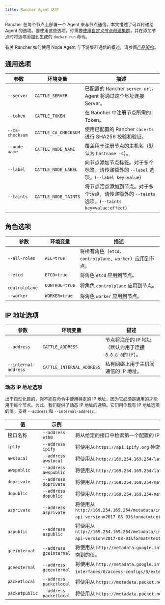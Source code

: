 ```yaml
---
title: Rancher Agent 选项
---
```


Rancher 在每个节点上部署一个 Agent 来与节点通信。本文描述了可以传递给 Agent 的选项。要使用这些选项，你需要[使用自定义节点创建集群](./use-existing-nodes.md)，并在添加节点时将选项添加到生成的 `docker run` 命令。

有关 Rancher 如何使用 Node Agent 与下游集群通信的概述，请参阅[产品架构](../../../rancher-manager-architecture/communicating-with-downstream-user-clusters.md#3-node-agents)。

## 通用选项

| 参数 | 环境变量 | 描述 |
| ---------- | -------------------- | ----------- |
| `--server` | `CATTLE_SERVER` | 已配置的 Rancher `server-url`，Agent 将通过这个地址连接 Server。 |
| `--token` | `CATTLE_TOKEN` | 在 Rancher 中注册节点所需的 Token。 |
| `--ca-checksum` | `CATTLE_CA_CHECKSUM` | 使用已配置的 Rancher `cacerts` 进行 SHA256 校验和验证。 |
| `--node-name` | `CATTLE_NODE_NAME` | 覆盖用于注册节点的主机名（默认为 `hostname -s`）。 |
| `--label` | `CATTLE_NODE_LABEL` | 向节点添加节点标签。对于多个标签，请传递额外的 `--label` 选项。(`--label key=value`) |
| `--taints` | `CATTLE_NODE_TAINTS` | 将节点污点添加到节点。对于多个污点，请传递额外的 `--taints` 选项。(`--taints key=value:effect`) |

## 角色选项

| 参数 | 环境变量 | 描述 |
| ---------- | -------------------- | ----------- |
| `--all-roles` | `ALL=true` | 将所有角色（`etcd`、`controlplane`、`worker`）应用到节点。 |
| `--etcd` | `ETCD=true` | 将角色 `etcd` 应用到节点。 |
| `--controlplane` | `CONTROL=true` | 将角色 `controlplane` 应用到节点。 |
| `--worker` | `WORKER=true` | 将角色 `worker` 应用到节点。 |

## IP 地址选项

| 参数 | 环境变量 | 描述 |
| ---------- | -------------------- | ----------- |
| `--address` | `CATTLE_ADDRESS` | 节点将注册的 IP 地址（默认为用于连接 `8.8.8.8`的 IP）。 |
| `--internal-address` | `CATTLE_INTERNAL_ADDRESS` | 私有网络上用于主机间通信的 IP 地址。 |

### 动态 IP 地址选项

出于自动化目的，你不能在命令中使用特定的 IP 地址，因为它必须是通用的才能用于每个节点。为此，我们提供了动态 IP 地址的选项。它们用作现有 IP 地址选项的值。支持 `--address` 和 `--internal-address`。

| 值 | 示例 | 描述 |
| ---------- | -------------------- | ----------- |
| 接口名称 | `--address eth0` | 将从给定的接口中检索第一个配置的 IP 地址。 |
| `ipify` | `--address ipify` | 将使用从 `https://api.ipify.org` 检索到的值。 |
| `awslocal` | `--address awslocal` | 将使用从 `http://169.254.169.254/latest/meta-data/local-ipv4` 检索到的值。 |
| `awspublic` | `--address awspublic` | 将使用从 `http://169.254.169.254/latest/meta-data/public-ipv4` 检索到的值。 |
| `doprivate` | `--address doprivate` | 将使用从 `http://169.254.169.254/metadata/v1/interfaces/private/0/ipv4/address` 检索到的值。 |
| `dopublic` | `--address dopublic` | 将使用从 `http://169.254.169.254/metadata/v1/interfaces/public/0/ipv4/address` 检索到的值。 |
| `azprivate` | `--address azprivate` | 将使用从 `http://169.254.169.254/metadata/instance/network/interface/0/ipv4/ipAddress/0/privateIpAddress?api-version=2017-08-01&format=text` 检索到的值。 |
| `azpublic` | `--address azpublic` | 将使用从 `http://169.254.169.254/metadata/instance/network/interface/0/ipv4/ipAddress/0/publicIpAddress?api-version=2017-08-01&format=text` 检索到的值。 |
| `gceinternal` | `--address gceinternal` | 将使用从 `http://metadata.google.internal/computeMetadata/v1/instance/network-interfaces/0/ip` 检索到的值。 |
| `gceexternal` | `--address gceexternal` | 将使用从 `http://metadata.google.internal/computeMetadata/v1/instance/network-interfaces/0/access-configs/0/external-ip` 检索到的值。 |
| `packetlocal` | `--address packetlocal` | 将使用从 `https://metadata.packet.net/2009-04-04/meta-data/local-ipv4` 检索到的值。 |
| `packetpublic` | `--address packetlocal` | 将使用从 `https://metadata.packet.net/2009-04-04/meta-data/public-ipv4` 检索到的值。 |
